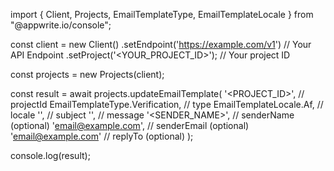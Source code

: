 import { Client, Projects, EmailTemplateType, EmailTemplateLocale } from "@appwrite.io/console";

const client = new Client()
    .setEndpoint('https://example.com/v1') // Your API Endpoint
    .setProject('<YOUR_PROJECT_ID>'); // Your project ID

const projects = new Projects(client);

const result = await projects.updateEmailTemplate(
    '<PROJECT_ID>', // projectId
    EmailTemplateType.Verification, // type
    EmailTemplateLocale.Af, // locale
    '<SUBJECT>', // subject
    '<MESSAGE>', // message
    '<SENDER_NAME>', // senderName (optional)
    'email@example.com', // senderEmail (optional)
    'email@example.com' // replyTo (optional)
);

console.log(result);
